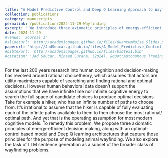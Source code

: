 ```yaml
---
title: "A Model Predictive Control and Deep Q Learning Approach to Wayfinding"
collection: publications
category: manuscripts
permalink: /publication/2024-11-29-Wayfinding
excerpt: ' We introduce three axiomatic principles of energy-efficient decision making. We propose an optimal-control based model and Deep Q learning architecture that incorporates those principles to model animal wayfinding.'
date: 2024-11-29
#venue: 'Journal 1'
#slidesurl: 'http://academicpages.github.io/files/QuantumNoise_Slides.pdf'
paperurl: 'http://JadSoucar.github.io/files/A_Model_Predictive_Control_Deep_Q_Learning_Approach_to_Wayfinding.pdf'
#bibtexurl: 'http://academicpages.github.io/files/bibtex1.bib'
#citation: 'Jad Soucar, Ninaad Surana. (2024). &quot;Autonomous Trading Using Deep Q Learning &quote;'
---
```


For the last 200 years research into human cognition and decision-making has revolved around rational choicetheory, which assumes that actors are utility maximizers capable of searching and finding rational and optimal decisions. However human behavioral data doesn’t support the assumptions that we have infinite time nor infinite cognitive energy to search the full space of candidate choices to produce optimal decisions. Take for example a hiker, who has an infinite number of paths to choose from. It’s irrational to assume that the hiker is capable of fully evaluating each of the infinite paths available to them to then choose the most rational/ optimal path. And yet that is the operating assumption for most modern cognitive models. To remedy this problem, We propose three axiomatic principles of energy-efficient decision making, along with an optimal-control based model and Deep Q learning architectures that capture those principles for the purpose of modeling animal wayfinding. We also explore the task of LLM sentence generation as a subset of the broader class of wayfinding problems. 